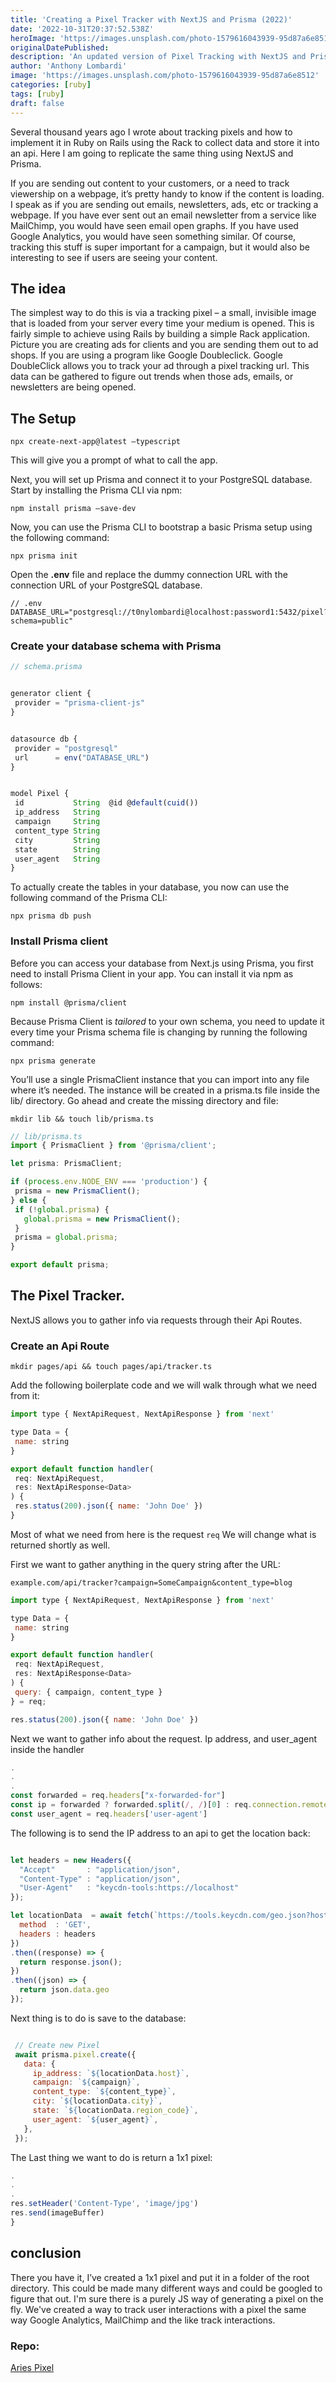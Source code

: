 ```yaml
---
title: 'Creating a Pixel Tracker with NextJS and Prisma (2022)'
date: '2022-10-31T20:37:52.538Z'
heroImage: 'https://images.unsplash.com/photo-1579616043939-95d87a6e8512'
originalDatePublished:
description: 'An updated version of Pixel Tracking with NextJS and Prisma'
author: 'Anthony Lombardi'
image: 'https://images.unsplash.com/photo-1579616043939-95d87a6e8512'
categories: [ruby]
tags: [ruby]
draft: false
---
```


Several thousand years ago I wrote about tracking pixels and how to implement it in Ruby on Rails using the Rack to collect data and store it into an api.  Here I am going to replicate the same thing using NextJS and Prisma.


If you are sending out content to your customers, or a need to track viewership on a webpage, it’s pretty handy to know if the content is loading. I speak as if you are sending out emails, newsletters, ads, etc or tracking a webpage. If you have ever sent out an email newsletter from a service like MailChimp, you would have seen email open graphs. If you have used Google Analytics, you would have seen something similar. Of course, tracking this stuff is super important for a campaign, but it would also be interesting to see if users are seeing your content.


## The idea
The simplest way to do this is via a tracking pixel – a small, invisible image that is loaded from your server every time your medium is opened. This is fairly simple to achieve using Rails by building a simple Rack application. Picture you are creating ads for clients and you are sending them out to ad shops. If you are using a program like Google Doubleclick. Google DoubleClick allows you to track your ad through a pixel tracking url. This data can be gathered to figure out trends when those ads, emails, or newsletters are being opened.


## The Setup


```
npx create-next-app@latest —typescript
```


This will give you a prompt of what to call the app.


Next, you will set up Prisma and connect it to your PostgreSQL database. Start by installing the Prisma CLI via npm:
```
npm install prisma —save-dev
```


Now, you can use the Prisma CLI to bootstrap a basic Prisma setup using the following command:
```
npx prisma init
```


Open the **.env** file and replace the dummy connection URL with the connection URL of your PostgreSQL database.
```
// .env
DATABASE_URL="postgresql://t0nylombardi@localhost:password1:5432/pixel?schema=public"
```


 ### Create your database schema with Prisma


```javascript
// schema.prisma


generator client {
 provider = "prisma-client-js"
}


datasource db {
 provider = "postgresql"
 url      = env("DATABASE_URL")
}


model Pixel {
 id           String  @id @default(cuid())
 ip_address   String
 campaign     String
 content_type String
 city         String
 state        String
 user_agent   String
}
```


To actually create the tables in your database, you now can use the following command of the Prisma CLI:

```
npx prisma db push
```


### Install Prisma client

Before you can access your database from Next.js using Prisma, you first need to install Prisma Client in your app. You can install it via npm as follows:

```shell
npm install @prisma/client
```

Because Prisma Client is *tailored* to your own schema, you need to update it every time your Prisma schema file is changing by running the following command:

```shell
npx prisma generate
```

You’ll use a single PrismaClient instance that you can import into any file where it’s needed. The instance will be created in a prisma.ts file inside the lib/ directory. Go ahead and create the missing directory and file:

```shell
mkdir lib && touch lib/prisma.ts
```

```javascript
// lib/prisma.ts
import { PrismaClient } from '@prisma/client';

let prisma: PrismaClient;

if (process.env.NODE_ENV === 'production') {
 prisma = new PrismaClient();
} else {
 if (!global.prisma) {
   global.prisma = new PrismaClient();
 }
 prisma = global.prisma;
}

export default prisma;
```

## The Pixel Tracker.

NextJS allows you to gather info via requests through their Api Routes.


### Create an Api Route

```shell
mkdir pages/api && touch pages/api/tracker.ts
```

Add the following boilerplate code and we will walk through what we need from it:

```javascript
import type { NextApiRequest, NextApiResponse } from 'next'

type Data = {
 name: string
}

export default function handler(
 req: NextApiRequest,
 res: NextApiResponse<Data>
) {
 res.status(200).json({ name: 'John Doe' })
}
```

Most of what we need from here is the request `req` We will change what is returned shortly as well.

First we want to gather anything in the query string after the URL:

```
example.com/api/tracker?campaign=SomeCampaign&content_type=blog
```


```javascript
import type { NextApiRequest, NextApiResponse } from 'next'

type Data = {
 name: string
}

export default function handler(
 req: NextApiRequest,
 res: NextApiResponse<Data>
) {
 query: { campaign, content_type }
} = req;

res.status(200).json({ name: 'John Doe' })
```

Next we want to gather info about the request. Ip address, and user_agent inside the handler


```javascript
.
.
.
const forwarded = req.headers["x-forwarded-for"]
const ip = forwarded ? forwarded.split(/, /)[0] : req.connection.remoteAddress
const user_agent = req.headers['user-agent']

```

The following is to send the IP address to an api to get the location back:


```javascript

let headers = new Headers({
  "Accept"       : "application/json",
  "Content-Type" : "application/json",
  "User-Agent"   : "keycdn-tools:https://localhost"
});

let locationData  = await fetch(`https://tools.keycdn.com/geo.json?host=${ip}`, {
  method  : 'GET',
  headers : headers
})
.then((response) => {
  return response.json();
})
.then((json) => {
  return json.data.geo
});

```

Next thing is to do is save to the database:

```javascript

 // Create new Pixel
 await prisma.pixel.create({
   data: {
     ip_address: `${locationData.host}`,
     campaign: `${campaign}`,
     content_type: `${content_type}`,
     city: `${locationData.city}`,
     state: `${locationData.region_code}`,
     user_agent: `${user_agent}`,
   },
 });

```

The Last thing we want to do is return a 1x1 pixel:

```javascript
.
.
.
res.setHeader('Content-Type', 'image/jpg')
res.send(imageBuffer)
}
```


## conclusion

There you have it, I’ve created a 1x1 pixel and put it in a folder of the root directory. This could be made many different ways and could be googled to figure that out. I'm sure there is a purely JS way of generating a pixel on the fly. We've created a way to track user interactions with a pixel the same way Google Analytics, MailChimp and the like track interactions.

### Repo:

[Aries Pixel](https://github.com/t0nylombardi/ariesPixel)

